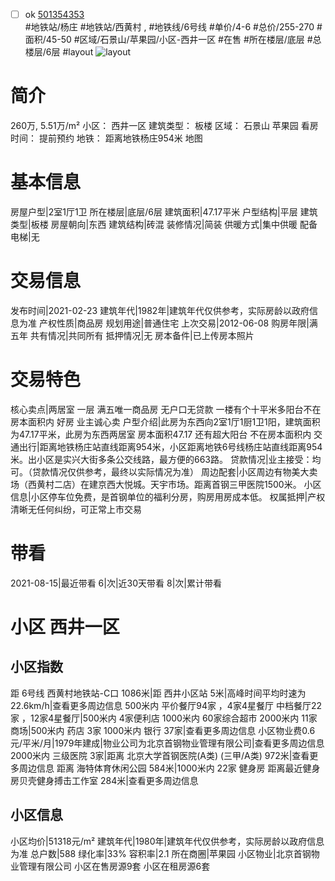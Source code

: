 - [ ] ok [501354353](https://bj.5i5j.com/ershoufang/501354353.html)  
 #地铁站/杨庄 #地铁站/西黄村 ,  #地铁线/6号线
#单价/4-6 #总价/255-270 #面积/45-50   #区域/石景山/苹果园/小区-西井一区 #在售 #所在楼层/底层 #总楼层/6层 #layout 
![layout](http://image2a.5i5j.com/bdir/layout/bc26bd9c56524c30850af5093eeb8379.jpg_P5.jpg) 
# 简介 
 260万,  5.51万/m² 
小区： 西井一区
建筑类型： 板楼
区域： 石景山 苹果园
看房时间： 提前预约
地铁： 距离地铁杨庄954米 地图
# 基本信息 
 房屋户型|2室1厅1卫
所在楼层|底层/6层
建筑面积|47.17平米
户型结构|平层
建筑类型|板楼
房屋朝向|东西
建筑结构|砖混
装修情况|简装
供暖方式|集中供暖
配备电梯|无
# 交易信息 
 发布时间|2021-02-23
建筑年代|1982年|建筑年代仅供参考，实际房龄以政府信息为准
产权性质|商品房
规划用途|普通住宅
上次交易|2012-06-08
购房年限|满五年
共有情况|共同所有
抵押情况|无
房本备件|已上传房本照片
# 交易特色 
 核心卖点|两居室 一层 满五唯一商品房 无户口无贷款 一楼有个十平米多阳台不在房本面积内 好房 业主诚心卖
户型介绍|此房为东西向2室1厅1厨1卫1阳，建筑面积为47.17平米，此房为东西两居室 房本面积47.17 还有超大阳台 不在房本面积内
交通出行|距离地铁杨庄站直线距离954米，小区距离地铁6号线杨庄站直线距离954米。出小区是实兴大街多条公交线路，最方便的663路。
贷款情况|业主接受：均可。（贷款情况仅供参考，最终以实际情况为准）
周边配套|小区周边有物美大卖场（西黄村二店）在建京西大悦城。天宇市场。距离首钢三甲医院1500米。
小区信息|小区停车位免费，是首钢单位的福利分房，购房用房成本低。
权属抵押|产权清晰无任何纠纷，可正常上市交易
# 带看 
 2021-08-15|最近带看	 6|次|近30天带看	 8|次|累计带看
# 小区 西井一区
## 小区指数 
 距 6号线 西黄村地铁站-C口 1086米|距 西井小区站 5米|高峰时间平均时速为22.6km/h|查看更多周边信息
500米内 平价餐厅94家 ，4家4星餐厅
中档餐厅22家 ，12家4星餐厅|500米内 4家便利店
1000米内 60家综合超市
2000米内 11家商场|500米内 药店 3家
1000米内 银行 37家|查看更多周边信息
小区物业费0.6元/平米/月|1979年建成|物业公司为北京首钢物业管理有限公司|查看更多周边信息
2000米内 三级医院 3家|距离 北京大学首钢医院(A类) (三甲/A类) 972米|查看更多周边信息
距离 海特体育休闲公园 584米|1000米内 22家 健身房
距离最近健身房贝壳健身搏击工作室 284米|查看更多周边信息
## 小区信息 
 小区均价|51318元/m²
建筑年代|1980年|建筑年代仅供参考，实际房龄以政府信息为准
总户数|588
绿化率|33%
容积率|2.1
所在商圈|苹果园
小区物业|北京首钢物业管理有限公司
小区在售房源9套
小区在租房源6套

